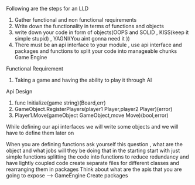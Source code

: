Following are the steps for an LLD 
1. Gather functional and non functional requirements
2. Write down the functionality in terms of functions and objects 
3. write down your code in form of objects(OOPS and SOLID , KISS(keep it simple stupid) , YAGNI(You aint gonna need it ))
4. There must be an api interface to your module , use api interface and packages and functions to split your code into manageable chunks 
Game Engine

Functional Requirement
1. Taking a game and having the ability to play it through AI  

Api Design
1. func Initialize(game string)(Board,err)
2. GameObject.RegisterPlayers(player1 Player,player2 Player)(error)
3. Player1.Move(gameObject GameObject,move Move)(bool,error)

While defining our api interfaces we will write some objects and we will have to define them later on 

When you are defining functions ask yourself this question , what are the object and what jobs will they be doing that in the starting start with just simple
functions
splitting the code into functions to reduce redundancy and have lightly coupled code 
create separate files for different classes and rearranging them in packages 
Think about what are the apis that you are going to expose --> GameEngine
Create packages 
